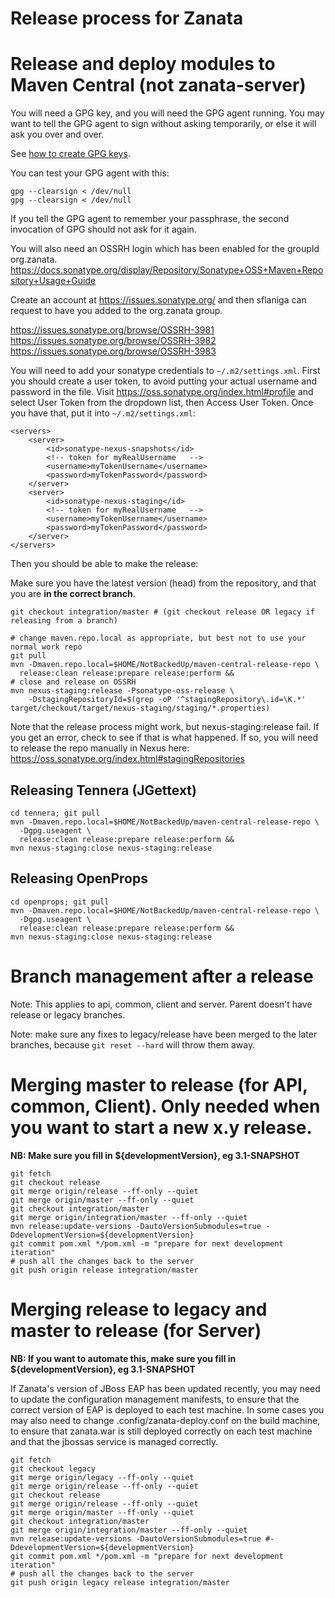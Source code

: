 # Release process for Zanata

# Release and deploy modules to Maven Central (not zanata-server) ##

You will need a GPG key, and you will need the GPG agent running.  You may want to tell the GPG agent to sign without asking temporarily, or else it will ask you over and over.  

See [how to create GPG keys](http://fedoraproject.org/wiki/Creating_GPG_Keys).

You can test your GPG agent with this:

    gpg --clearsign < /dev/null
    gpg --clearsign < /dev/null

If you tell the GPG agent to remember your passphrase, the second invocation of GPG should not ask for it again.

You will also need an OSSRH login which has been enabled for the groupId org.zanata.   https://docs.sonatype.org/display/Repository/Sonatype+OSS+Maven+Repository+Usage+Guide

Create an account at https://issues.sonatype.org/ and then sflaniga can request to have you added to the org.zanata group.

https://issues.sonatype.org/browse/OSSRH-3981
https://issues.sonatype.org/browse/OSSRH-3982
https://issues.sonatype.org/browse/OSSRH-3983


You will need to add your sonatype credentials to `~/.m2/settings.xml`.  First you should create a user token, to avoid putting your actual username and password in the file.  Visit https://oss.sonatype.org/index.html#profile and select User Token from the dropdown list, then Access User Token.  Once you have that, put it into `~/.m2/settings.xml`:

	<servers>
		<server>
			<id>sonatype-nexus-snapshots</id>
			<!-- token for myRealUsername	-->
			<username>myTokenUsername</username>
			<password>myTokenPassword</password>
		</server>
		<server>
			<id>sonatype-nexus-staging</id>
			<!-- token for myRealUsername	-->
			<username>myTokenUsername</username>
			<password>myTokenPassword</password>
		</server>
	</servers>

Then you should be able to make the release:

Make sure you have the latest version (head) from the repository, and that you are **in the correct branch**.  

    git checkout integration/master # (git checkout release OR legacy if releasing from a branch)

    # change maven.repo.local as appropriate, but best not to use your normal work repo 
    git pull
    mvn -Dmaven.repo.local=$HOME/NotBackedUp/maven-central-release-repo \
      release:clean release:prepare release:perform &&
    # close and release on OSSRH
    mvn nexus-staging:release -Psonatype-oss-release \
        -DstagingRepositoryId=$(grep -oP '^stagingRepository\.id=\K.*' target/checkout/target/nexus-staging/staging/*.properties)

Note that the release process might work, but nexus-staging:release fail.  If you get an error, check to see if that is what happened.  If so, you will need to release the repo manually in Nexus here: https://oss.sonatype.org/index.html#stagingRepositories

## Releasing Tennera (JGettext) ##
    cd tennera; git pull
    mvn -Dmaven.repo.local=$HOME/NotBackedUp/maven-central-release-repo \
      -Dgpg.useagent \
      release:clean release:prepare release:perform &&
    mvn nexus-staging:close nexus-staging:release

## Releasing OpenProps ##
    cd openprops; git pull
    mvn -Dmaven.repo.local=$HOME/NotBackedUp/maven-central-release-repo \
      -Dgpg.useagent \
      release:clean release:prepare release:perform &&
    mvn nexus-staging:close nexus-staging:release

# Branch management after a release

Note: This applies to api, common, client and server. Parent doesn't have release or legacy branches.

Note: make sure any fixes to legacy/release have been merged to the later branches, because `git reset --hard` will throw them away.

# Merging master to release (for API, common, Client). Only needed when you want to start a new x.y release.
**NB: Make sure you fill in ${developmentVersion}, eg 3.1-SNAPSHOT**

    git fetch
    git checkout release
    git merge origin/release --ff-only --quiet
    git merge origin/master --ff-only --quiet
    git checkout integration/master
    git merge origin/integration/master --ff-only --quiet
    mvn release:update-versions -DautoVersionSubmodules=true -DdevelopmentVersion=${developmentVersion}
    git commit pom.xml */pom.xml -m "prepare for next development iteration"
    # push all the changes back to the server
    git push origin release integration/master

# Merging release to legacy and master to release (for Server)
**NB: If you want to automate this, make sure you fill in ${developmentVersion}, eg 3.1-SNAPSHOT**

If Zanata's version of JBoss EAP has been updated recently, you may need to update the configuration management manifests, to ensure that the correct version of EAP is deployed to each test machine.  In some cases you may also need to change .config/zanata-deploy.conf on the build machine, to ensure that zanata.war is still deployed correctly on each test machine and that the jbossas service is managed correctly.

    git fetch
    git checkout legacy
    git merge origin/legacy --ff-only --quiet
    git merge origin/release --ff-only --quiet
    git checkout release
    git merge origin/release --ff-only --quiet
    git merge origin/master --ff-only --quiet
    git checkout integration/master
    git merge origin/integration/master --ff-only --quiet
    mvn release:update-versions -DautoVersionSubmodules=true #-DdevelopmentVersion=${developmentVersion}
    git commit pom.xml */pom.xml -m "prepare for next development iteration"
    # push all the changes back to the server
    git push origin legacy release integration/master